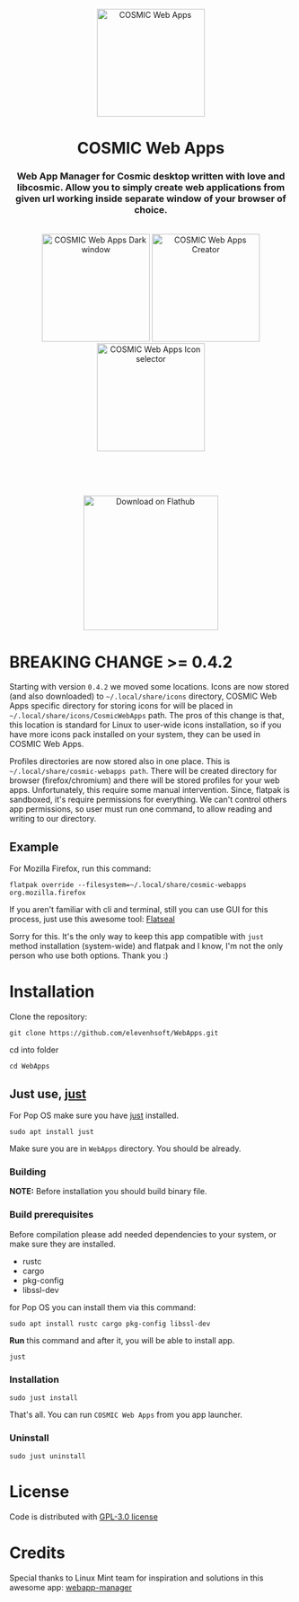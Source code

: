 <!--suppress HtmlDeprecatedAttribute -->
<div align="center">
  <br>
  <img alt="COSMIC Web Apps" src="https://raw.githubusercontent.com/elevenhsoft/WebApps/master/res/icons/hicolor/256x256/apps/io.github.elevenhsoft.WebApps.svg" width="192" />
  <h1>COSMIC Web Apps</h1>

  <h3>Web App Manager for Cosmic desktop written with love and libcosmic. Allow you to simply create web applications from
given url working inside separate window of your browser of choice.</h3>

  <br>

  <img alt="COSMIC Web Apps Dark window" src="https://github.com/elevenhsoft/WebApps/blob/master/res/screenshots/window-dark.png" width="192">
  <img alt="COSMIC Web Apps Creator" src="https://github.com/elevenhsoft/WebApps/blob/master/res/screenshots/window-creator.png" width="192">
  <img alt="COSMIC Web Apps Icon selector" src="https://github.com/elevenhsoft/WebApps/blob/master/res/screenshots/window-icon-picker.png" width="192">

  <br><br><br>

  <a href='https://flathub.org/apps/io.github.elevenhsoft.WebApps'>
    <img width='240' alt='Download on Flathub' src='https://flathub.org/api/badge?locale=en'/>
  </a>
</div>

# BREAKING CHANGE >= 0.4.2

Starting with version `0.4.2` we moved some locations. Icons are now stored (and also downloaded) to `~/.local/share/icons` directory, COSMIC Web Apps specific directory for storing icons for will be placed in `~/.local/share/icons/CosmicWebApps` path. The pros of this change is that, this location is standard for Linux to user-wide icons installation, so if you have more icons pack installed on your system, they can be used in COSMIC Web Apps.

Profiles directories are now stored also in one place. This is `~/.local/share/cosmic-webapps path`. There will be created directory for browser (firefox/chromium) and there will be stored profiles for your web apps. Unfortunately, this require some manual intervention. Since, flatpak is sandboxed, it's require permissions for everything. We can't control others app permissions, so user must run one command, to allow reading and writing to our directory.

## Example

For Mozilla Firefox, run this command:

`flatpak override --filesystem=~/.local/share/cosmic-webapps org.mozilla.firefox`

If you aren't familiar with cli and terminal, still you can use GUI for this process, just use this awesome tool: [Flatseal](https://github.com/tchx84/Flatseal)


Sorry for this. It's the only way to keep this app compatible with `just` method installation (system-wide) and flatpak and I know, I'm not the only person who use both options. Thank you :)

# Installation

Clone the repository:

`git clone https://github.com/elevenhsoft/WebApps.git`

cd into folder

`cd WebApps`

## Just use, [just](https://github.com/casey/just)

For Pop OS make sure you have [just](https://github.com/casey/just) installed.

`sudo apt install just`

Make sure you are in `WebApps` directory. You should be already.

### Building

**NOTE:** Before installation you should build binary file.

### Build prerequisites

Before compilation please add needed dependencies to your system, or make sure they are installed.

- rustc
- cargo
- pkg-config
- libssl-dev

for Pop OS you can install them via this command:

`sudo apt install rustc cargo pkg-config libssl-dev`

**Run** this command and after it, you will be able to install
app.

`just`

### Installation

`sudo just install`

That's all. You can run `COSMIC Web Apps` from you app launcher.

### Uninstall

`sudo just uninstall`

# License

Code is distributed with [GPL-3.0 license](https://github.com/elevenhsoft/WebApps/blob/master/LICENSE)

# Credits

Special thanks to Linux Mint team for inspiration and solutions in this awesome
app: [webapp-manager](https://github.com/linuxmint/webapp-manager)

